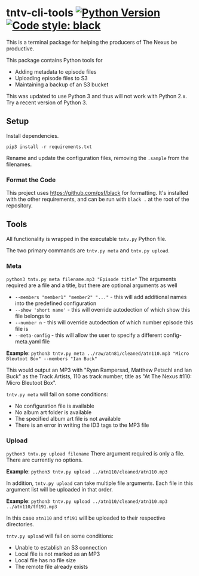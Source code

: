 # tntv-cli-tools [![Python Version](https://img.shields.io/badge/python-3.9+-blue.svg)](https://www.python.org) [![Code style: black](https://img.shields.io/badge/code%20style-black-000000.svg)](https://github.com/psf/black)

This is a terminal package for helping the producers of The Nexus be productive.

This package contains Python tools for

- Adding metadata to episode files
- Uploading episode files to S3
- Maintaining a backup of an S3 bucket

This was updated to use Python 3 and thus will not work with Python 2.x. Try a recent version of Python 3.

## Setup

Install dependencies.

```shell
pip3 install -r requirements.txt
```

Rename and update the configuration files, removing the `.sample` from the filenames.

### Format the Code

This project uses https://github.com/psf/black for formatting. It's installed with the other requirements, and can be run with `black .` at the root of the repository.

## Tools

All functionality is wrapped in the executable `tntv.py` Python file.

The two primary commands are `tntv.py meta` and `tntv.py upload`.

### Meta

`python3 tntv.py meta filename.mp3 "Episode title"`
The arguments required are a file and a title, but there are optional arguments as well

- `--members "member1" "member2" "..."` - this will add additional names into the predefined configuration
- `--show 'short name'` - this will override autodection of which show this file belongs to
- `--number n` - this will override autodection of which number episode this file is
- `--meta-config` - this will allow the user to specify a different config-meta.yaml file

**Example**: `python3 tntv.py meta ../raw/atn81/cleaned/atn110.mp3 "Micro Bleutoot Box" --members "Ian Buck"`

This would output an MP3 with "Ryan Rampersad, Matthew Petschl and Ian Buck" as the Track Artists, 110 as track number, title as "At The Nexus #110: Micro Bleutoot Box".

`tntv.py meta` will fail on some conditions:

- No configuration file is available
- No album art folder is available
- The specified album art file is not available
- There is an error in writing the ID3 tags to the MP3 file

### Upload

`python3 tntv.py upload filename`
There argument required is only a file. There are currently no options.

**Example**: `python3 tntv.py upload ../atn110/cleaned/atn110.mp3`

In addition, `tntv.py upload` can take multiple file arguments. Each file in this argument list will be uploaded in that order.

**Example**: `python3 tntv.py upload ../atn110/cleaned/atn110.mp3 ../atn110/tf191.mp3`

In this case `atn110` and `tf191` will be uploaded to their respective directories.

`tntv.py upload` will fail on some conditions:

- Unable to establish an S3 connection
- Local file is not marked as an MP3
- Local file has no file size
- The remote file already exists
